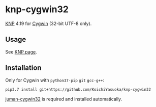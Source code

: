 # knp-cygwin32

[KNP](http://nlp.ist.i.kyoto-u.ac.jp/?KNP) 4.19 for [Cygwin](https://www.cygwin.com/) (32-bit UTF-8 only).

## Usage

See [KNP page](http://nlp.ist.i.kyoto-u.ac.jp/?KNP).

## Installation

Only for Cygwin with `python37-pip` `git` `gcc-g++`:

```sh
pip3.7 install git+https://github.com/KoichiYasuoka/knp-cygwin32
```

[juman-cygwin32](https://github.com/KoichiYasuoka/juman-cygwin32) is required and installed automatically.

